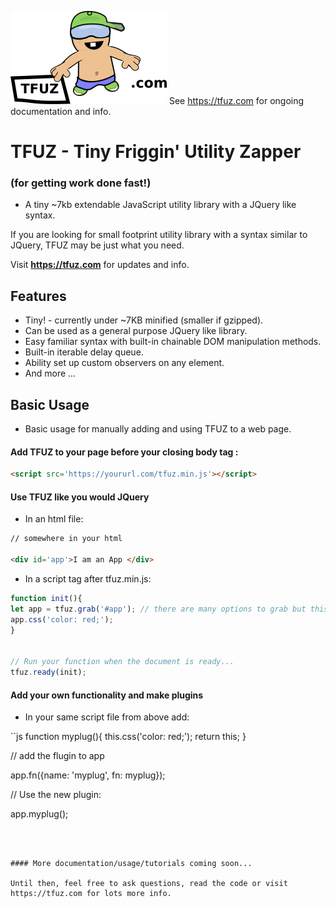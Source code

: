 
![TFUZ JavaScript Library](imgs/logo.png?raw=true "TFUZ")
See https://tfuz.com for ongoing documentation and info.



# TFUZ - Tiny Friggin' Utility Zapper
### (for getting work done fast!)

* A tiny ~7kb extendable JavaScript utility library with a JQuery like syntax.

If you are looking for small footprint utility library with a syntax similar to JQuery, TFUZ may be just what you need.

Visit **https://tfuz.com** for updates and info.

## Features
* Tiny! - currently under ~7KB minified (smaller if gzipped).
* Can be used as a general purpose JQuery like library.
* Easy familiar syntax with built-in chainable DOM manipulation methods.
* Built-in iterable delay queue.
* Ability set up custom observers on any element.
* And more ...

## Basic Usage

* Basic usage for manually adding and using TFUZ to a web page. 

#### Add TFUZ to your page before your closing body tag :

```html
<script src='https://yoururl.com/tfuz.min.js'></script>

```


#### Use TFUZ like you would JQuery

* In an html file:
```html
// somewhere in your html

<div id='app'>I am an App </div>
```

* In a script tag after tfuz.min.js:

```js
function init(){
let app = tfuz.grab('#app'); // there are many options to grab but this minimal use returns the first element of #app by default
app.css('color: red;');
}


// Run your function when the document is ready...
tfuz.ready(init);

```

#### Add your own functionality and make plugins

* In your same script file from above add:

``js
function myplug(){
this.css('color: red;');
return this;
}

//  add the flugin to app

app.fn({name: 'myplug', fn: myplug});

// Use the new plugin:

app.myplug();

```



#### More documentation/usage/tutorials coming soon...

Until then, feel free to ask questions, read the code or visit https://tfuz.com for lots more info.



